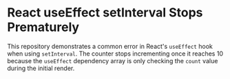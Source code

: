 # React useEffect setInterval Stops Prematurely

This repository demonstrates a common error in React's `useEffect` hook when using `setInterval`. The counter stops incrementing once it reaches 10 because the `useEffect` dependency array is only checking the `count` value during the initial render.